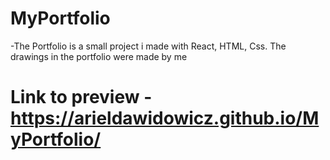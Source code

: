 # MyPortfolio

-The Portfolio is a small project i made with React, HTML, Css.  The drawings in the portfolio were made by me
# Link to preview - https://arieldawidowicz.github.io/MyPortfolio/
